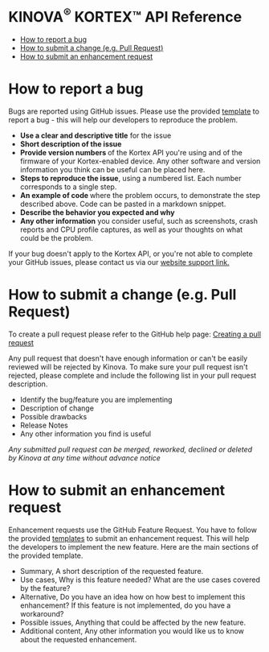 <!--
* KINOVA (R) KORTEX (TM)
*
* Copyright (c) 2018 Kinova inc. All rights reserved.
*
* This file may be modified and distributed under the
* terms of the BSD 3-Clause license.
*
* Refer to the LICENSE file for details.
*
-->

<h1>KINOVA<sup>®</sup> KORTEX™ API Reference</h1>

<!-- TOC -->
- [How to report a bug](#how-to-report-a-bug)
- [How to submit a change (e.g. Pull Request)](#how-to-submit-a-change-eg-pull-request)
- [How to submit an enhancement request](#how-to-submit-an-enhancement-request)

<!-- TOC -->


<a id="bug-report" name="bug-report"></a>
# How to report a bug

Bugs are reported using GitHub issues. Please use the provided <a href="./template_bug_report.md">template</a> to report a bug - this will help our developers to reproduce the problem.

- <strong>Use a clear and descriptive title</strong> for the issue
- <strong>Short description of the issue</strong> 
- <strong>Provide version numbers </strong> of the Kortex API you're using and of the firmware of your Kortex-enabled device. Any other software and version information you think can be useful can be placed here.
- <strong>Steps to reproduce the issue</strong>, using a numbered list. Each number corresponds to a single step.
- <strong>An example of code </strong> where the problem occurs, to demonstrate the step described above. Code can be pasted in a markdown snippet.
- <strong>Describe the behavior you expected and why</strong>
- <strong>Any other information</strong> you consider useful, such as screenshots, crash reports and CPU profile captures, as well as your thoughts on what could be the problem.

If your bug doesn't apply to the Kortex API, or you're not able to complete your GitHub issues, please contact us via our <a href=https://www.kinovarobotics.com/en/support>website support link.</a>



<a id="submit-a-change" name="submit-a-change"></a>
# How to submit a change (e.g. Pull Request)

To create a pull request please refer to the GitHub help page: <a href=https://help.github.com/articles/creating-a-pull-request> Creating a pull request</a>

Any pull request that doesn't have enough information or can't be easily reviewed will be rejected by Kinova. To make sure your pull request isn't rejected, please complete and include the following list in your pull request description.

- Identify the bug/feature you are implementing
- Description of change
- Possible drawbacks
- Release Notes
- Any other information you find is useful

*Any submitted pull request can be merged, reworked, declined or deleted by Kinova at any time without advance notice*

<a id="submit-a-enhancement-request" name="submit-a-enhancement-request"></a>
# How to submit an enhancement request

Enhancement requests use the GitHub Feature Request. You have to follow the provided <a href="./template_enhancement_request.md">templates</a> to submit an enhancement request. This will help the developers to implement the new feature. Here are the main sections of the provided template.

- Summary, A short description of the requested feature.
- Use cases, Why is this feature needed? What are the use cases covered by the feature?
- Alternative, Do you have an idea how on how best to implement this enhancement?
 If this feature is not implemented, do you have a workaround?
- Possible issues, Anything that could be affected by the new feature.
- Additional content, Any other information you would like us to know about the requested enhancement.
